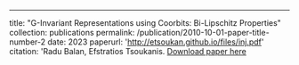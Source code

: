 ---
title: "G-Invariant Representations using Coorbits: Bi-Lipschitz Properties"
collection: publications
permalink: /publication/2010-10-01-paper-title-number-2
date: 2023
paperurl: 'http://etsoukan.github.io/files/inj.pdf'
citation: 'Radu Balan, Efstratios Tsoukanis.
[Download paper here](http://etsoukan.github.io/files/inj.pdf)

